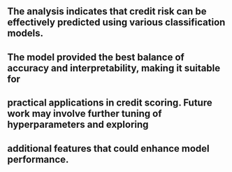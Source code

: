 
## The analysis indicates that credit risk can be effectively predicted using various classification models. 
## The model provided the best balance of accuracy and interpretability, making it suitable for 
## practical applications in credit scoring. Future work may involve further tuning of hyperparameters and exploring 
## additional features that could enhance model performance.
